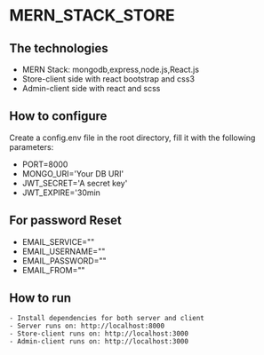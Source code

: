 # MERN_STACK_STORE



## The technologies
- MERN Stack: mongodb,express,node.js,React.js
- Store-client side with react bootstrap and css3
- Admin-client side with react and  scss 


## How to configure

Create a config.env file in the root directory, fill it with the following parameters:

 - PORT=8000
 - MONGO_URI='Your DB URI'
 - JWT_SECRET='A secret key'
 - JWT_EXPIRE='30min


## For password Reset

- EMAIL_SERVICE=""
- EMAIL_USERNAME=""
- EMAIL_PASSWORD=""
- EMAIL_FROM=""
    
##  How to run
    
  
    - Install dependencies for both server and client
    - Server runs on: http://localhost:8000
    - Store-client runs on: http://localhost:3000
    - Admin-client runs on: http://localhost:3000

